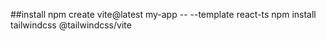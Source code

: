 ##install
npm create vite@latest my-app -- --template react-ts
npm install tailwindcss @tailwindcss/vite